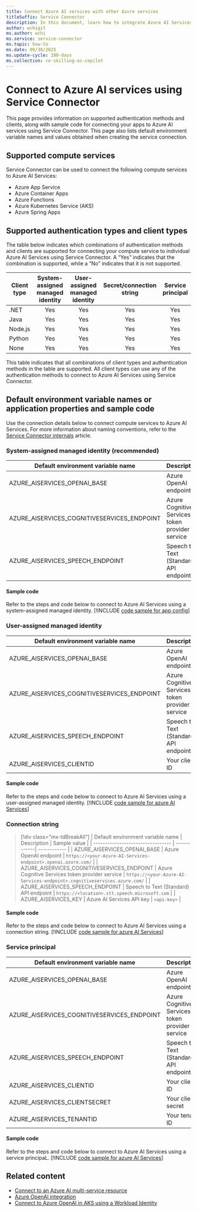 ```yaml
---
title: Connect Azure AI services with other Azure services
titleSuffix: Service Connector
description: In this document, learn how to integrate Azure AI Services into your application with Service Connector
author: wchigit
ms.author: wchi
ms.service: service-connector
ms.topic: how-to
ms.date: 09/30/2025
ms.update-cycle: 180-days
ms.collection: ce-skilling-ai-copilot
---
```


# Connect to Azure AI services using Service Connector

This page provides information on supported authentication methods and clients, along with sample code for connecting your apps to Azure AI services using Service Connector. This page also lists default environment variable names and values obtained when creating the service connection. 


## Supported compute services

Service Connector can be used to connect the following compute services to Azure AI Services:

- Azure App Service
- Azure Container Apps
- Azure Functions
- Azure Kubernetes Service (AKS)
- Azure Spring Apps

## Supported authentication types and client types

The table below indicates which combinations of authentication methods and clients are supported for connecting your compute service to individual Azure AI Services using Service Connector. A “Yes” indicates that the combination is supported, while a “No” indicates that it is not supported.


| Client type | System-assigned managed identity | User-assigned managed identity | Secret/connection string | Service principal |
|-------------|:--------------------------------:|:------------------------------:|:------------------------:|:-----------------:|
| .NET        |                Yes               |               Yes              |            Yes           |        Yes        |
| Java        |                Yes               |               Yes              |            Yes           |        Yes        |
| Node.js     |                Yes               |               Yes              |            Yes           |        Yes        |
| Python      |                Yes               |               Yes              |            Yes           |        Yes        |
| None        |                Yes               |               Yes              |            Yes           |        Yes        |

This table indicates that all combinations of client types and authentication methods in the table are supported. All client types can use any of the authentication methods to connect to Azure AI Services using Service Connector.

## Default environment variable names or application properties and sample code

Use the connection details below to connect compute services to Azure AI Services. For more information about naming conventions, refer to the [Service Connector internals](concept-service-connector-internals.md#configuration-naming-convention) article.

### System-assigned managed identity (recommended)

| Default environment variable name | Description                  | Sample value                                     |
| --------------------------------- | ---------------------------- | ------------------------------------------------ |
| AZURE_AISERVICES_OPENAI_BASE   | Azure OpenAI endpoint | `https://<your-Azure-AI-Services-endpoint>.openai.azure.com/` |
| AZURE_AISERVICES_COGNITIVESERVICES_ENDPOINT | Azure Cognitive Services token provider service |  `https://<your-Azure-AI-Services-endpoint>.cognitiveservices.azure.com/` |
| AZURE_AISERVICES_SPEECH_ENDPOINT | Speech to Text (Standard) API endpoint | `https://<location>.stt.speech.microsoft.com` |

#### Sample code

Refer to the steps and code below to connect to Azure AI Services using a system-assigned managed identity.
[!INCLUDE [code sample for app config](./includes/code-ai-services-microsoft-entra-id.md)]

### User-assigned managed identity

| Default environment variable name | Description                | Sample value                                    |
| --------------------------------- | -------------------------- | ----------------------------------------------- |
| AZURE_AISERVICES_OPENAI_BASE   | Azure OpenAI endpoint | `https://<your-Azure-AI-Services-endpoint>.openai.azure.com/` |
| AZURE_AISERVICES_COGNITIVESERVICES_ENDPOINT | Azure Cognitive Services token provider service |  `https://<your-Azure-AI-Services-endpoint>.cognitiveservices.azure.com/` |
| AZURE_AISERVICES_SPEECH_ENDPOINT | Speech to Text (Standard) API endpoint | `https://<location>.stt.speech.microsoft.com` |
| AZURE_AISERVICES_CLIENTID   | Your client ID             | `<client-ID>`                                 |

#### Sample code

Refer to the steps and code below to connect to Azure AI Services using a user-assigned managed identity.
[!INCLUDE [code sample for azure AI Services](./includes/code-ai-services-microsoft-entra-id.md)]

### Connection string

> [!div class="mx-tdBreakAll"]
> | Default environment variable name | Description | Sample value |
> | --------------------------------- | ------------| ------------ |
> | AZURE_AISERVICES_OPENAI_BASE   | Azure OpenAI endpoint | `https://<your-Azure-AI-Services-endpoint>.openai.azure.com/` |
> | AZURE_AISERVICES_COGNITIVESERVICES_ENDPOINT | Azure Cognitive Services token provider service |  `https://<your-Azure-AI-Services-endpoint>.cognitiveservices.azure.com/` |
> | AZURE_AISERVICES_SPEECH_ENDPOINT | Speech to Text (Standard) API endpoint | `https://<location>.stt.speech.microsoft.com` |
> | AZURE_AISERVICES_KEY | Azure AI Services API key | `<api-key>` |

#### Sample code

Refer to the steps and code below to connect to Azure AI Services using a connection string.
[!INCLUDE [code sample for azure AI Services](./includes/code-ai-services-secret.md)]


### Service principal

| Default environment variable name   | Description                | Sample value                                   |
| ----------------------------------- | -------------------------- | ---------------------------------------------- |
| AZURE_AISERVICES_OPENAI_BASE   | Azure OpenAI endpoint | `https://<your-Azure-AI-Services-endpoint>.openai.azure.com/` |
| AZURE_AISERVICES_COGNITIVESERVICES_ENDPOINT | Azure Cognitive Services token provider service |  `https://<your-Azure-AI-Services-endpoint>.cognitiveservices.azure.com/` |
| AZURE_AISERVICES_SPEECH_ENDPOINT | Speech to Text (Standard) API endpoint | `https://<location>.stt.speech.microsoft.com` |
| AZURE_AISERVICES_CLIENTID     | Your client ID             | `<client-ID>`                                |
| AZURE_AISERVICES_CLIENTSECRET | Your client secret         | `<client-secret>`                            |
| AZURE_AISERVICES_TENANTID     | Your tenant ID             | `<tenant-ID>`                                |

#### Sample code

Refer to the steps and code below to connect to Azure AI Services using a service principaL.
[!INCLUDE [code sample for azure AI Services](./includes/code-ai-services-microsoft-entra-id.md)]

## Related content

* [Connect to an Azure AI multi-service resource](./how-to-integrate-cognitive-services.md)
* [Azure OpenAI integration](./how-to-integrate-openai.md)
* [Connect to Azure OpenAI in AKS using a Workload Identity](./tutorial-python-aks-openai-workload-identity.md)

